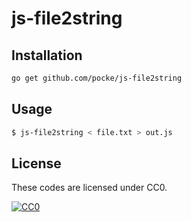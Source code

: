 js-file2string
===============

Installation
------------

```sh
go get github.com/pocke/js-file2string
```

Usage
------


```sh
$ js-file2string < file.txt > out.js
```


License
-------

These codes are licensed under CC0.

[![CC0](http://i.creativecommons.org/p/zero/1.0/88x31.png "CC0")](http://creativecommons.org/publicdomain/zero/1.0/deed.en)
